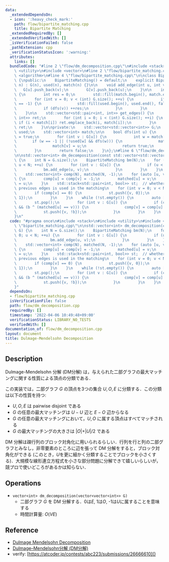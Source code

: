 ```yaml
---
data:
  _extendedDependsOn:
  - icon: ':heavy_check_mark:'
    path: flow/bipartite_matching.cpp
    title: Bipartite Matching
  _extendedRequiredBy: []
  _extendedVerifiedWith: []
  _isVerificationFailed: false
  _pathExtension: cpp
  _verificationStatusIcon: ':warning:'
  attributes:
    links: []
  bundledCode: "#line 2 \"flow/dm_decomposition.cpp\"\n#include <stack>\n#include\
    \ <utility>\n#include <vector>\n#line 2 \"flow/bipartite_matching.cpp\"\n#include\
    \ <algorithm>\n#line 4 \"flow/bipartite_matching.cpp\"\n\nclass BipartiteMatching\
    \ {\npublic:\n    BipartiteMatching() = default;\n    explicit BipartiteMatching(int\
    \ n) : G(n), used(n), match(n) {}\n\n    void add_edge(int u, int v) {\n     \
    \   G[u].push_back(v);\n        G[v].push_back(u);\n    }\n\n    int bipartite_matching()\
    \ {\n        int res = 0;\n        std::fill(match.begin(), match.end(), -1);\n\
    \        for (int v = 0; v < (int) G.size(); ++v) {\n            if (match[v]\
    \ == -1) {\n                std::fill(used.begin(), used.end(), false);\n    \
    \            if (dfs(v)) ++res;\n            }\n        }\n        return res;\n\
    \    }\n\n    std::vector<std::pair<int, int>> get_edges() {\n        std::vector<std::pair<int,\
    \ int>> ret;\n        for (int i = 0; i < (int) G.size(); ++i) {\n           \
    \ if (i < match[i]) ret.emplace_back(i, match[i]);\n        }\n        return\
    \ ret;\n    }\n\nprivate:\n    std::vector<std::vector<int>> G;\n    std::vector<bool>\
    \ used;\n    std::vector<int> match;\n\n    bool dfs(int u) {\n        used[u]\
    \ = true;\n        for (int v : G[u]) {\n            int w = match[v];\n     \
    \       if (w == -1 || (!used[w] && dfs(w))) {\n                match[u] = v;\n\
    \                match[v] = u;\n                return true;\n            }\n\
    \        }\n        return false;\n    }\n};\n#line 6 \"flow/dm_decomposition.cpp\"\
    \n\nstd::vector<int> dm_decomposition(const std::vector<std::vector<int>>& G)\
    \ {\n    int N = G.size();\n    BipartiteMatching bm(N);\n    for (int u = 0;\
    \ u < N; ++u) {\n        for (int v : G[u]) {\n            if (u < v) {\n    \
    \            bm.add_edge(u, v);\n            }\n        }\n    }\n    bm.bipartite_matching();\n\
    \    std::vector<int> comp(N), matched(N, -1);\n    for (auto [u, v] : bm.get_edges())\
    \ {\n        comp[u] = comp[v] = -1;\n        matched[u] = v;\n        matched[v]\
    \ = u;\n    }\n    std::stack<std::pair<int, bool>> st;  // whether or not the\
    \ previous edges is used in the matching\n    for (int v = 0; v < N; ++v) {\n\
    \        if (comp[v] == 0) {\n            st.push({v, 0});\n            st.push({v,\
    \ 1});\n        }\n    }\n    while (!st.empty()) {\n        auto [u, b] = st.top();\n\
    \        st.pop();\n        for (int v : G[u]) {\n            if (comp[v] == -1\
    \ && (b ^ (matched[u] == v))) {\n                comp[v] = comp[u] ^ 1;\n    \
    \            st.push({v, !b});\n            }\n        }\n    }\n    return comp;\n\
    }\n"
  code: "#pragma once\n#include <stack>\n#include <utility>\n#include <vector>\n#include\
    \ \"bipartite_matching.cpp\"\n\nstd::vector<int> dm_decomposition(const std::vector<std::vector<int>>&\
    \ G) {\n    int N = G.size();\n    BipartiteMatching bm(N);\n    for (int u =\
    \ 0; u < N; ++u) {\n        for (int v : G[u]) {\n            if (u < v) {\n \
    \               bm.add_edge(u, v);\n            }\n        }\n    }\n    bm.bipartite_matching();\n\
    \    std::vector<int> comp(N), matched(N, -1);\n    for (auto [u, v] : bm.get_edges())\
    \ {\n        comp[u] = comp[v] = -1;\n        matched[u] = v;\n        matched[v]\
    \ = u;\n    }\n    std::stack<std::pair<int, bool>> st;  // whether or not the\
    \ previous edges is used in the matching\n    for (int v = 0; v < N; ++v) {\n\
    \        if (comp[v] == 0) {\n            st.push({v, 0});\n            st.push({v,\
    \ 1});\n        }\n    }\n    while (!st.empty()) {\n        auto [u, b] = st.top();\n\
    \        st.pop();\n        for (int v : G[u]) {\n            if (comp[v] == -1\
    \ && (b ^ (matched[u] == v))) {\n                comp[v] = comp[u] ^ 1;\n    \
    \            st.push({v, !b});\n            }\n        }\n    }\n    return comp;\n\
    }"
  dependsOn:
  - flow/bipartite_matching.cpp
  isVerificationFile: false
  path: flow/dm_decomposition.cpp
  requiredBy: []
  timestamp: '2022-04-06 10:49:48+09:00'
  verificationStatus: LIBRARY_NO_TESTS
  verifiedWith: []
documentation_of: flow/dm_decomposition.cpp
layout: document
title: Dulmage-Mendelsohn Decomposition
---
```


## Description

Dulmage-Mendelsohn 分解 (DM分解) は，与えられた二部グラフの最大マッチングに関する性質による頂点の分類である．

この実装では，二部グラフ $G$ の頂点を3つの集合 $U, O, E$ に分類する．この分類は以下の性質を持つ:
- $U, O, E$ は pairwise disjoint である
- $G$ の任意の最大マッチングは $U-U$ 辺と $E-O$ 辺からなる
- $G$ の任意の最大マッチングにおいて，$U, O$ に属する頂点はすべてマッチされる
- $G$ の最大マッチングの大きさは $\vert O\vert + \vert U\vert/2$ である

DM 分解は疎行列のブロック対角化に用いられるらしい．行列を行と列の二部グラフとみなし，非零要素のところに辺を張って DM 分解をすると，ブロック対角化ができる (このとき，$U$を更に細かく分類することでブロックを小さくする)．大規模な線形連立方程式を小さな部分問題に分解できて嬉しいらしいが，競プロで使いどころがあるかは知らない．

## Operations

- `vector<int> dm_decomposition(vector<vector<int>> G)`
    - 二部グラフ $G$ を DM 分解する．0は$E$, 1は$O$, -1は$U$に属することを意味する
    - 時間計算量: $O(VE)$


## Reference

- [Dulmage Mendelsohn Decomposition](http://www.cse.iitm.ac.in/~meghana/matchings/bip-decomp.pdf)
- [Dulmage–Mendelsohn分解 (DM分解)](http://misojiro.t.u-tokyo.ac.jp/~murota/lect-ouyousurigaku/dm050410.pdf)
- verify: [https://atcoder.jp/contests/abc223/submissions/26666610]()